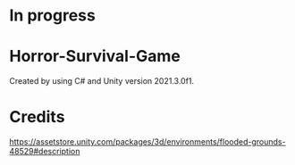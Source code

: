 # In progress

# Horror-Survival-Game

Created by using C# and Unity version 2021.3.0f1.

# Credits

https://assetstore.unity.com/packages/3d/environments/flooded-grounds-48529#description
